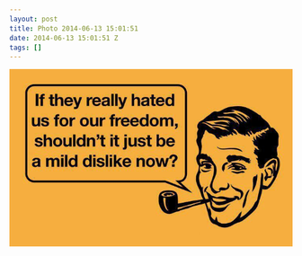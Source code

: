 ```yaml
---
layout: post
title: Photo 2014-06-13 15:01:51
date: 2014-06-13 15:01:51 Z
tags: []
---
```

![](/media/2014/06/88670477180.jpg)
